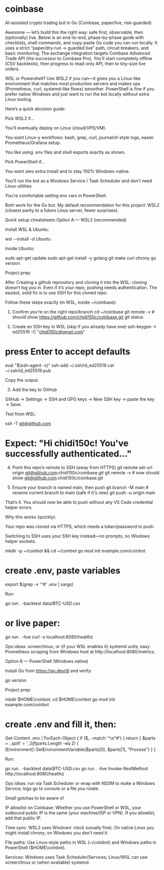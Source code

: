 # coinbase
AI-assisted crypto trading bot in Go (Coinbase, paper/live, risk-guarded)

Awesome — let’s build this the right way: safe first, observable, then (optionally) live. Below is an end-to-end, phase-by-phase guide with checklists, shell commands, and copy-paste Go code you can run locally. It uses a strict “paper/dry-run → guarded live” path, circuit breakers, and basic monitoring. The exchange integration targets Coinbase Advanced Trade API (the successor to Coinbase Pro). You’ll start completely offline (CSV backtests), then progress to read-only API, then to tiny-size live orders.

WSL or Powershell?
Use WSL2 if you can—it gives you a Linux-like environment that matches most production servers and makes ops (Prometheus, curl, systemd-like flows) smoother. PowerShell is fine if you prefer native Windows and just want to run the bot locally without extra Linux tooling.

Here’s a quick decision guide:

Pick WSL2 if…

You’ll eventually deploy on Linux (cloud/VPS/VM).

You want Linux-y workflows: bash, grep, curl, journalctl-style logs, easier Prometheus/Grafana setup.

You like using .env files and shell exports exactly as shown.

Pick PowerShell if…

You want zero extra install and to stay 100% Windows-native.

You’ll run the bot as a Windows Service / Task Scheduler and don’t need Linux utilities.

You’re comfortable setting env vars in PowerShell.

Both work for the Go bot. My default recommendation for this project: WSL2 (closest parity to a future Linux server, fewer surprises).

Quick setup cheatsheets
Option A — WSL2 (recommended)

Install WSL & Ubuntu:

wsl --install -d Ubuntu


Inside Ubuntu:

sudo apt-get update
sudo apt-get install -y golang git make curl chrony
go version


Project prep:

After Creating a github reprository and cloning it into the WSL: cloning doesn’t log you in. Even if it’s your repo, pushing needs authentication. The easiest, solid fix is to use SSH for this cloned repo.

Follow these steps exactly (in WSL, inside ~/coinbase):

1) Confirm you’re on the right repo/branch
cd ~/coinbase
git remote -v     # should show https://github.com/chidi150c/coinbase.git
git status

2) Create an SSH key in WSL (skip if you already have one)
ssh-keygen -t ed25519 -C "chidi150c@gmail.com"
# press Enter to accept defaults
eval "$(ssh-agent -s)"
ssh-add ~/.ssh/id_ed25519
cat ~/.ssh/id_ed25519.pub


Copy the output.

3) Add the key to GitHub

GitHub → Settings → SSH and GPG keys → New SSH key → paste the key → Save.

Test from WSL:

ssh -T git@github.com
# Expect: "Hi chidi150c! You've successfully authenticated…"

4) Point this repo’s remote to SSH (away from HTTPS)
git remote set-url origin git@github.com:chidi150c/coinbase.git
git remote -v   # now should show git@github.com:chidi150c/coinbase.git

5) Ensure your branch is named main, then push
git branch -M main           # rename current branch to main (safe if it's new)
git push -u origin main


That’s it. You should now be able to push without any VS Code credential helper errors.

Why this works (quickly):

Your repo was cloned via HTTPS, which needs a token/password to push.

Switching to SSH uses your SSH key instead—no prompts, no Windows helper sockets.




mkdir -p ~/coinbot && cd ~/coinbot
go mod init example.com/coinbot
# create .env, paste variables
export $(grep -v '^#' .env | xargs)


Run:

go run . -backtest data/BTC-USD.csv
# or live paper:
go run . -live
curl -s localhost:8080/healthz


Ops ideas: screen/tmux, or (if your WSL enables it) systemd units; easy Prometheus scraping from Windows host at http://localhost:8080/metrics.

Option B — PowerShell (Windows native)

Install Go from https://go.dev/dl and verify:

go version


Project prep:

mkdir $HOME\coinbot; cd $HOME\coinbot
go mod init example.com/coinbot
# create .env and fill it, then:
Get-Content .env | ForEach-Object {
  if ($_ -match '^\s*#') { return }
  $parts = $_ -split '=',2
  if ($parts.Length -eq 2) { [Environment]::SetEnvironmentVariable($parts[0], $parts[1], "Process") }
}


Run:

go run . -backtest data\BTC-USD.csv
go run . -live
Invoke-RestMethod http://localhost:8080/healthz


Ops ideas: run via Task Scheduler or wrap with NSSM to make a Windows Service; logs go to console or a file you rotate.

Small gotchas to be aware of

IP allowlist on Coinbase: Whether you use PowerShell or WSL, your outbound public IP is the same (your machine/ISP or VPN). If you allowlist, add that public IP.

Time sync: WSL2 uses Windows’ clock (usually fine). On native Linux you might install chrony; on Windows you don’t need it.

File paths: Use Linux-style paths in WSL (~/coinbot) and Windows paths in PowerShell ($HOME\coinbot).

Services: Windows uses Task Scheduler/Services; Linux/WSL can use screen/tmux or (when available) systemd.